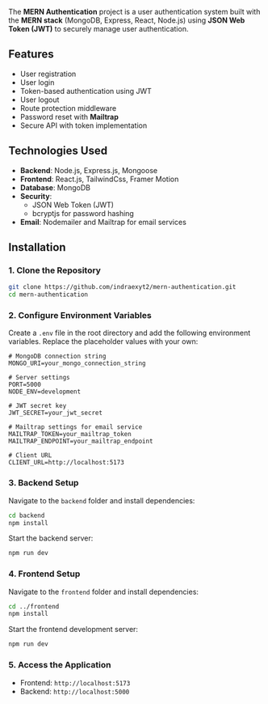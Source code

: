 The **MERN Authentication** project is a user authentication system built with the **MERN stack** (MongoDB, Express, React, Node.js) using **JSON Web Token (JWT)** to securely manage user authentication.

## Features
- User registration
- User login
- Token-based authentication using JWT
- User logout
- Route protection middleware
- Password reset with **Mailtrap**
- Secure API with token implementation

## Technologies Used
- **Backend**: Node.js, Express.js, Mongoose
- **Frontend**: React.js, TailwindCss, Framer Motion
- **Database**: MongoDB
- **Security**:
  - JSON Web Token (JWT)
  - bcryptjs for password hashing
- **Email**: Nodemailer and Mailtrap for email services

## Installation
### 1. Clone the Repository
```bash
git clone https://github.com/indraexyt2/mern-authentication.git
cd mern-authentication
```

### 2. Configure Environment Variables
Create a `.env` file in the root directory and add the following environment variables. Replace the placeholder values with your own:

```env
# MongoDB connection string
MONGO_URI=your_mongo_connection_string

# Server settings
PORT=5000
NODE_ENV=development

# JWT secret key
JWT_SECRET=your_jwt_secret

# Mailtrap settings for email service
MAILTRAP_TOKEN=your_mailtrap_token
MAILTRAP_ENDPOINT=your_mailtrap_endpoint

# Client URL
CLIENT_URL=http://localhost:5173
```

### 3. Backend Setup
Navigate to the `backend` folder and install dependencies:
```bash
cd backend
npm install
```

Start the backend server:
```bash
npm run dev
```

### 4. Frontend Setup
Navigate to the `frontend` folder and install dependencies:
```bash
cd ../frontend
npm install
```

Start the frontend development server:
```bash
npm run dev
```

### 5. Access the Application
- Frontend: `http://localhost:5173`
- Backend: `http://localhost:5000`
```
